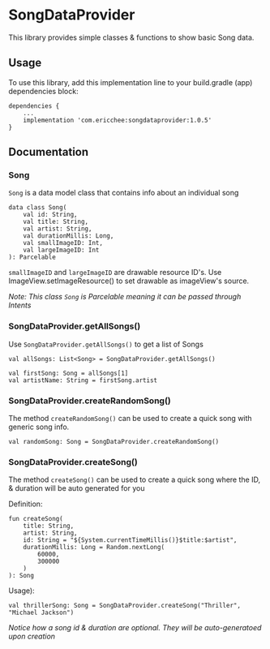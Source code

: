 # SongDataProvider

This library provides simple classes & functions to show basic Song data.

## Usage
To use this library, add this implementation line to your build.gradle (app) dependencies block:
```
dependencies {
    ...
    implementation 'com.ericchee:songdataprovider:1.0.5'
}
```

## Documentation

### Song
`Song` is a data model class that contains info about an individual song
```
data class Song(
    val id: String,
    val title: String,
    val artist: String,
    val durationMillis: Long,
    val smallImageID: Int,
    val largeImageID: Int
): Parcelable
```

`smallImageID` and `largeImageID` are drawable resource ID's. Use ImageView.setImageResource() to set drawable as imageView's source.

_Note: This class `Song` is Parcelable meaning it can be passed through Intents_


### SongDataProvider.getAllSongs()
Use `SongDataProvider.getAllSongs()` to get a list of Songs
```
val allSongs: List<Song> = SongDataProvider.getAllSongs()

val firstSong: Song = allSongs[1]
val artistName: String = firstSong.artist
```

### SongDataProvider.createRandomSong()
The method `createRandomSong()` can be used to create a quick song with generic song info.

```
val randomSong: Song = SongDataProvider.createRandomSong()
```

### SongDataProvider.createSong()
The method `createSong()` can be used to create a quick song where the ID, & duration will be auto generated for you

Definition:
```
fun createSong(
    title: String,
    artist: String,
    id: String = "${System.currentTimeMillis()}$title:$artist",
    durationMillis: Long = Random.nextLong(
        60000,
        300000
    )
): Song
```

Usage):
```
val thrillerSong: Song = SongDataProvider.createSong("Thriller", "Michael Jackson")
```
_Notice how a song id & duration are optional. They will be auto-generatoed upon creation_